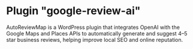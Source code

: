 # Plugin "google-review-ai"

AutoReviewMap is a WordPress plugin that integrates OpenAI with the Google Maps and Places APIs to automatically generate and suggest 4–5 star business reviews, helping improve local SEO and online reputation.
